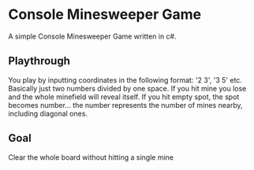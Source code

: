 # Console Minesweeper Game

A simple Console Minesweeper Game written in c#.

## Playthrough

You play by inputting coordinates in the following format: '2 3', '3 5' etc.
Basically just two numbers divided by one space.
If you hit mine you lose and the whole minefield will reveal itself.
If you hit empty spot, the spot becomes number... the number represents the number of mines nearby, including diagonal ones.


## Goal

Clear the whole board without hitting a single mine
